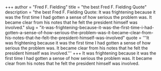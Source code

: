 +++
author = "Fred F. Fielding"
title = "the best Fred F. Fielding Quote"
description = "the best Fred F. Fielding Quote: It was frightening because it was the first time I had gotten a sense of how serious the problem was. It became clear from his notes that he felt the president himself was involved."
slug = "it-was-frightening-because-it-was-the-first-time-i-had-gotten-a-sense-of-how-serious-the-problem-was-it-became-clear-from-his-notes-that-he-felt-the-president-himself-was-involved"
quote = '''It was frightening because it was the first time I had gotten a sense of how serious the problem was. It became clear from his notes that he felt the president himself was involved.'''
+++
It was frightening because it was the first time I had gotten a sense of how serious the problem was. It became clear from his notes that he felt the president himself was involved.
